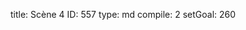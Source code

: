 title:          Scène 4
ID:             557
type:           md
compile:        2
setGoal:        260


